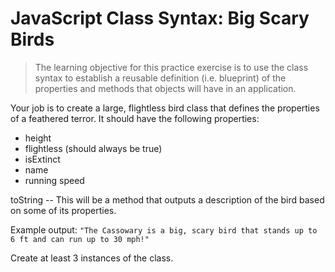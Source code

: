 # JavaScript Class Syntax: Big Scary Birds
> The learning objective for this practice exercise is to use the class syntax to establish a reusable definition (i.e. blueprint) of the properties and methods that objects will have in an application.

Your job is to create a large, flightless bird class that defines the properties of a feathered terror. It should have the following properties:

* height
* flightless (should always be true)
* isExtinct
* name
* running speed

toString -- This will be a method that outputs a description of the bird based on some of its properties. 

Example output: `"The Cassowary is a big, scary bird that stands up to 6 ft and can run up to 30 mph!"`

Create at least 3 instances of the class.

